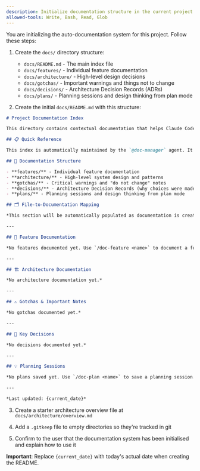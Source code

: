 ```yaml
---
description: Initialize documentation structure in the current project
allowed-tools: Write, Bash, Read, Glob
---
```


You are initializing the auto-documentation system for this project. Follow these steps:

1. Create the `docs/` directory structure:
   - `docs/README.md` - The main index file
   - `docs/features/` - Individual feature documentation
   - `docs/architecture/` - High-level design decisions
   - `docs/gotchas/` - Important warnings and things not to change
   - `docs/decisions/` - Architecture Decision Records (ADRs)
   - `docs/plans/` - Planning sessions and design thinking from plan mode

2. Create the initial `docs/README.md` with this structure:

```markdown
# Project Documentation Index

This directory contains contextual documentation that helps Claude Code understand the project's design decisions, features, and important implementation details.

## 📋 Quick Reference

This index is automatically maintained by the `@doc-manager` agent. It maps files and features to their documentation.

## 📁 Documentation Structure

- **features/** - Individual feature documentation
- **architecture/** - High-level system design and patterns
- **gotchas/** - Critical warnings and "do not change" notes
- **decisions/** - Architecture Decision Records (why choices were made)
- **plans/** - Planning sessions and design thinking from plan mode

## 🗂️ File-to-Documentation Mapping

*This section will be automatically populated as documentation is created*

---

## 📝 Feature Documentation

*No features documented yet. Use `/doc-feature <name>` to document a feature.*

---

## 🏗️ Architecture Documentation

*No architecture documentation yet.*

---

## ⚠️ Gotchas & Important Notes

*No gotchas documented yet.*

---

## 🤔 Key Decisions

*No decisions documented yet.*

---

## 💡 Planning Sessions

*No plans saved yet. Use `/doc-plan <name>` to save a planning session.*

---

*Last updated: {current_date}*
```

3. Create a starter architecture overview file at `docs/architecture/overview.md`

4. Add a `.gitkeep` file to empty directories so they're tracked in git

5. Confirm to the user that the documentation system has been initialised and explain how to use it

**Important**: Replace `{current_date}` with today's actual date when creating the README.
